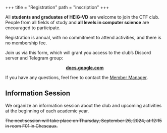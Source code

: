 +++
title = "Registration"
path = "inscription"
+++

All **students and graduates of HEIG-VD** are welcome to join the CTF club. People from all fields of study and **all levels in computer science** are encouraged to participate.

Registration is annual, with no commitment to attend activities, and there is no membership fee.

Join us via this form, which will grant you access to the club’s Discord server and Telegram group:

<p align="center">
<a target="_blank" href="https://docs.google.com/forms/d/e/1FAIpQLSdQ3DWtiLpi9OEljdBpNflYOw4kBDGMT1cAW-Gn4Feg8isLUA/viewform?usp=sf_link" class="btn btn-primary"><b>docs.google.com</b></a>
</p>

If you have any questions, feel free to contact the [Member Manager](@/pages/contact.md).

## Information Session

We organize an information session about the club and upcoming activities at the beginning of each academic year.

~~The next session will take place on Thursday, September 26, 2024, at 12:15 in room F01 in Cheseaux.~~